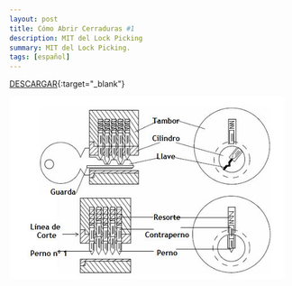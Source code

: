 ```yaml
---
layout: post
title: Cómo Abrir Cerraduras #1
description: MIT del Lock Picking 
summary: MIT del Lock Picking.
tags: [español]
---
```


[DESCARGAR](http://exe.io/Zc3bQyb){:target="_blank"}

![Abrir cerraduras](/images/abrircerradura1.JPG)
